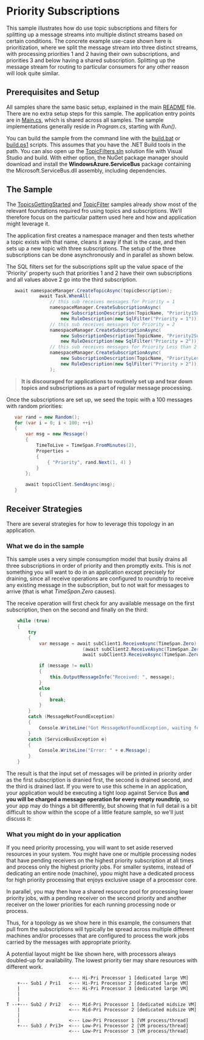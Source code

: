 # Priority Subscriptions

This sample illustrates how do use topic subscriptions and filters for splitting up a message streams into multiple distinct streams 
based on certain conditions. The concrete example use-case shown here is prioritization, where we split the message stream into 
three distinct streams, with processing priorities 1 and 2 having their own subscriptions, and priorities 3 and below having a 
shared subscription. Splitting up the message stream for routing to particular consumers for any other reason will look 
quite similar. 
 
## Prerequisites and Setup

All samples share the same basic setup, explained in the main [README](../README.md) file. There are no extra setup steps for this sample.
The application entry points are in [Main.cs](../common/Main.md), which is shared across all samples. The sample implementations generally
reside in *Program.cs*, starting with *Run()*.

You can build the sample from the command line with the [build.bat](build.bat) or [build.ps1](build.ps1) scripts. This assumes that you
have the .NET Build tools in the path. You can also open up the [TopicFilters.sln](TopicFilters.sln) solution file with Visual Studio and build.
With either option, the NuGet package manager should download and install the **WindowsAzure.ServiceBus** package containing the
Microsoft.ServiceBus.dll assembly, including dependencies.

## The Sample

The [TopicsGettingStarted](../TopicsGettingStarted) and [TopicFilter](../TopicFilters) samples already show most of the relevant 
foundations required fro using topics and subscriptions. We'll therefore focus on the particular pattern used here and how
and application might leverage it.

The application first creates a namespace manager and then tests whether a topic exists with that name, cleans it away 
if that is the case, and then sets up a new topic with three subscriptions. The setup of the three subscriptions can 
be done asynchronously and in parallel as shown below.

The SQL filters set for the subscriptions split up the value space of the 'Priority' property such that priorities 1 and 2 have their 
own subscriptions and all values above 2 go into the third subscription.  

``` C#
   await namespaceManager.CreateTopicAsync(topicDescription);
            await Task.WhenAll(
                // this sub receives messages for Priority = 1
                namespaceManager.CreateSubscriptionAsync(
                    new SubscriptionDescription(TopicName, "Priority1Subscription"),
                    new RuleDescription(new SqlFilter("Priority = 1"))),
                // this sub receives messages for Priority = 2
                namespaceManager.CreateSubscriptionAsync(
                    new SubscriptionDescription(TopicName, "Priority2Subscription"),
                    new RuleDescription(new SqlFilter("Priority = 2"))),
                // this sub receives messages for Priority Less than 2
                namespaceManager.CreateSubscriptionAsync(
                    new SubscriptionDescription(TopicName, "PriorityLessThan2Subscription"),
                    new RuleDescription(new SqlFilter("Priority > 2")))
                );
```

> **It is discouraged for applications to routinely set up and tear down topics and subscriptions as a part of regular message processing.**  

 Once the subscriptions are set up, we seed the topic with a 100 messages with random priorities:
 
 ``` C#
    var rand = new Random();
    for (var i = 0; i < 100; ++i)
    {
        var msg = new Message()
        {
            TimeToLive = TimeSpan.FromMinutes(2),
            Properties =
            {
                { "Priority", rand.Next(1, 4) }
            }
        };

        await topicClient.SendAsync(msg);
    }
 ``` 

## Receiver Strategies

There are several strategies for how to leverage this topology in an application. 

### What we do in the sample 

This sample uses a very simple consumption model that busily drains all three subscriptions in order of priority 
and then promptly exits. This is *not* something you will want to do in an application except precisely for 
draining, since all receive operations are configured to roundtrip to receive any existing message in the subscription, 
but to not wait for messages to arrive (that is what *TimeSpan.Zero* causes). 

The receive operation will first check for any available message on the first subscription, then on the second and 
finally on the third:    

``` C#
    while (true)
    {
        try
        {
            var message = await subClient1.ReceiveAsync(TimeSpan.Zero) ??
                            (await subClient2.ReceiveAsync(TimeSpan.Zero) ?? 
                            await subClient3.ReceiveAsync(TimeSpan.Zero));

            if (message != null)
            {
                this.OutputMessageInfo("Received: ", message);
            }
            else
            {
                break;
            }
        }
        catch (MessageNotFoundException)
        {
            Console.WriteLine("Got MessageNotFoundException, waiting for messages to be available");
        }
        catch (ServiceBusException e)
        {
            Console.WriteLine("Error: " + e.Message);
        }
    }
```

The result is that the input set of messages will be printed in priority order as the first subscription is
dranied first, the second is drained second, and the third is drained last. If you were to use this scheme 
in an application, your application would be executing a tight loop against Service Bus **and you 
will be charged a message operation for every empty roundtrip**, so your app may do things a bit differently,
but showing that in full detail is a bit difficult to show within the scope of a little feature sample,
so we'll just discuss it:

### What you might do in your application

If you need priority processing, you will want to set aside reserved resources in your system. You might have 
one or multiple processing nodes that have pending receivers on the highest priority subscription at all
times and process only the highest priority jobs. For smaller systems, instead of dedicating an entire node 
(machine), ypou might have a dedicated process for high priority processing that enjoys exclusive usage 
of a processor core.

In parallel, you may then have a shared resource pool for processing lower priority jobs, with a pending 
receiver on the second priority and another receiver on the lower priorities for each running processing
node or process. 

Thus, for a topology as we show here in this example, the consumers that pull from the subscriptions 
will typically be spread across multiple different machines and/or processes that are configured to 
process the work jobs carried by the messages with appropriate priority. 

A potential layout might be like shown here, with processors always doubled-up for availability. The 
lowest priority tier may share resources with different work. 

```
                       <--- Hi-Pri Processor 1 [dedicated large VM]
    +--- Sub1 / Pri1   <--- Hi-Pri Processor 2 [dedicated large VM]
    |                  <--- Hi-Pri Processor 3 [dedicated large VM]
    |
    |
T --+--- Sub2 / Pri2   <--- Mid-Pri Processor 1 [dedicated midsize VM]
    |                  <--- Mid-Pri Processor 2 [dedicated midsize VM] 
    |
    |                  <--- Low-Pri Processor 1 [VM process/thread]
    +--- Sub3 / Pri3+  <--- Low-Pri Processor 2 [VM process/thread]
                       <--- Low-Pri Processor 3 [VM process/thread] 

```   




   








  